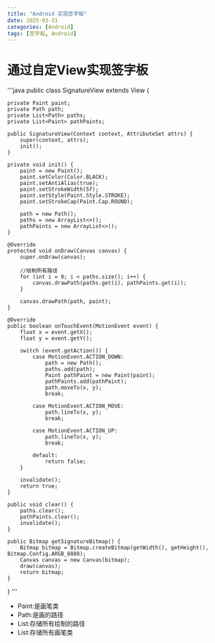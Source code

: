```yaml
---
title: "Android 实现签字板"
date: 2025-03-31
categories: [Android]
tags: [签字板, Android]
---
```



# 通过自定View实现签字板

'''java
public class SignatureView extends View {

    private Paint paint;
    private Path path;
    private List<Path> paths;
    private List<Paint> pathPaints;

    public SignatureView(Context context, AttributeSet attrs) {
        super(context, attrs);
        init();
    }

    private void init() {
        paint = new Paint();
        paint.setColor(Color.BLACK);
        paint.setAntiAlias(true);
        paint.setStrokeWidth(5f);
        paint.setStyle(Paint.Style.STROKE);
        paint.setStrokeCap(Paint.Cap.ROUND);

        path = new Path();
        paths = new ArrayList<>();
        pathPaints = new ArrayList<>();
    }

    @Override
    protected void onDraw(Canvas canvas) {
        super.onDraw(canvas);

        //绘制所有路径
        for (int i = 0; i < paths.size(); i++) {
            canvas.drawPath(paths.get(i), pathPaints.get(i));
        }

        canvas.drawPath(path, paint);
    }

    @Override
    public boolean onTouchEvent(MotionEvent event) {
        float x = event.getX();
        float y = event.getY();

        switch (event.getAction()) {
            case MotionEvent.ACTION_DOWN:
                path = new Path();
                paths.add(path);
                Paint pathPaint = new Paint(paint);
                pathPaints.add(pathPaint);
                path.moveTo(x, y);
                break;

            case MotionEvent.ACTION_MOVE:
                path.lineTo(x, y);
                break;

            case MotionEvent.ACTION_UP:
                path.lineTo(x, y);
                break;

            default:
                return false;
        }

        invalidate();
        return true;
    }

    public void clear() {
        paths.clear();
        pathPaints.clear();
        invalidate();
    }

    public Bitmap getSignatureBitmap() {
        Bitmap bitmap = Bitmap.createBitmap(getWidth(), getHeight(), Bitmap.Config.ARGB_8888);
        Canvas canvas = new Canvas(bitmap);
        draw(canvas);
        return bitmap;
    }
}
'''

- Paint:是画笔类
- Path:是画的路径
- List<Path>:存储所有绘制的路径
- List<Paint>:存储所有画笔类
